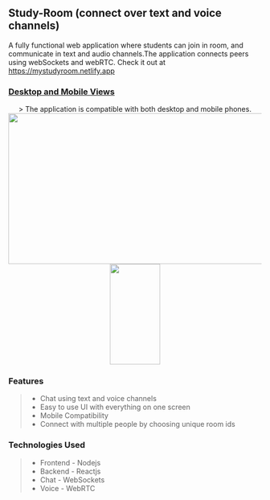<h2> Study-Room (connect over text and voice channels) </h2>

A fully functional web application where students can join in room, and communicate in text and audio channels.The application connects peers using webSockets and webRTC. 
Check it out at https://mystudyroom.netlify.app  

<h3> <u>Desktop and Mobile Views</u> </h3>

<div align="center"> 
  <div>
    > The application is compatible with both desktop and mobile phones. 
  </div> 
  <div>
    <img src="https://i.imgur.com/x75zSa3.gif" width="600" height="300"/>
    <img src="/zgifs/mobile-view.gif" width="100" height="200"/>
  </div> 
</div>

<h3> Features </h3>

> <ul> 
> <li> Chat using text and voice channels </li>
> <li> Easy to use UI with everything on one screen</li>
> <li> Mobile Compatibility </li> 
> <li> Connect with multiple people by choosing unique room ids</li> 
> </ul>
  
<h3> Technologies Used </h3>

> <ul> 
> <li> Frontend - Nodejs </li>
> <li> Backend - Reactjs </li>
> <li> Chat - WebSockets </li>
> <li> Voice - WebRTC </li> 
> </ul>

